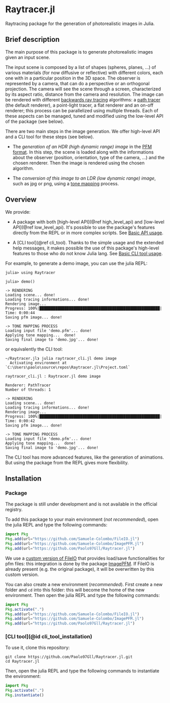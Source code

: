 # Raytracer.jl

Raytracing package for the generation of photorealistic images in Julia.

## Brief description

The main purpose of this package is to generate photorealistic images given an input scene.

The input scene is composed by a list of shapes (spheres, planes, ...) of various materials (for now diffusive or reflective) with different colors, each one with in a particular position in the 3D space. The observer is represented by a camera, that can do a perspective or an orthogonal projection. The camera will see the scene through a screen, characterized by its aspect ratio, distance from the camera and resolution. The image can be rendered with different [backwards ray tracing](https://en.wikipedia.org/wiki/Ray_tracing_(graphics)#Reversed_direction_of_traversal_of_scene_by_the_rays) algorithms: a [path tracer](https://en.wikipedia.org/wiki/Path_tracing) (the default renderer), a point-light tracer, a flat renderer and an on-off renderer; this process can be parallelized using multiple threads. Each of these aspects can be managed, tuned and modified using the low-level API of the package (see below).

There are two main steps in the image generation. We offer high-level API and a CLI tool for these steps (see below).

- The _generation of an HDR (high dynamic range) image_ in the [PFM format](http://www.pauldebevec.com/Research/HDR/PFM/). In this step, the scene is loaded along with the informations about the observer (position, orientation, type of the camera, ...) and the chosen renderer. Then the image is rendered using the chosen algorithm.

- The _conversion of this image to an LDR (low dynamic range) image_, such as jpg or png, using a [tone mapping](https://en.wikipedia.org/wiki/Tone_mapping) process.

## Overview

We provide:

- A package with both [high-level API](@ref high_level_api) and [low-level API](@ref low_level_api). It's possible to use the package's features directly from the REPL or in more complex scripts. See [Basic API usage](@ref).

- A [CLI tool](@ref cli_tool). Thanks to the simple usage and the extended help messages, it makes possible the use of this package's high-level features to those who do not know Julia lang. See [Basic CLI tool usage](@ref).

For example, to generate a demo image, you can use the julia REPL:

```julia-repl
julia> using Raytracer

julia> demo()

-> RENDERING
Loading scene... done!
Loading tracing informations... done!
Rendering image...
Progress: 100%|█████████████████████████████████████████████████████| Time: 0:00:44
Saving pfm image... done!

-> TONE MAPPING PROCESS
Loading input file 'demo.pfm'... done!
Applying tone mapping...  done!
Saving final image to 'demo.jpg'... done!
```

or equivalently the CLI tool:

```text
~/Raytracer.jl❯ julia raytracer_cli.jl demo image
  Activating environment at `C:\Users\paolo\source\repos\Raytracer.jl\Project.toml`

raytracer_cli.jl : Raytracer.jl demo image

Renderer: PathTracer
Number of threads: 1

-> RENDERING
Loading scene... done!
Loading tracing informations... done!
Rendering image...
Progress: 100%|█████████████████████████████████████████████████████| Time: 0:00:42
Saving pfm image... done!

-> TONE MAPPING PROCESS
Loading input file 'demo.pfm'... done!
Applying tone mapping...  done!
Saving final image to 'demo.jpg'... done!
```

The CLI tool has more advanced features, like the generation of animations. But using the package from the REPL gives more flexibility.

## Installation

### Package

The package is still under development and is not available in the official registry.

To add this package to your main environment (_not recommended_), open the julia REPL and type the following commands:

```julia
import Pkg
Pkg.add(url="https://github.com/Samuele-Colombo/FileIO.jl")
Pkg.add(url="https://github.com/Samuele-Colombo/ImagePFM.jl")
Pkg.add(url="https://github.com/Paolo97Gll/Raytracer.jl")
```

We use a [custom version of FileIO](https://github.com/Samuele-Colombo/FileIO.jl) that provides load/save functionalities for pfm files: this integration is done by the package [ImagePFM](https://github.com/Samuele-Colombo/ImagePFM.jl). If FileIO is already present (e.g. the original package), it will be overwritten by this custom version.

You can also create a new environment (_recommended_). First create a new folder and `cd` into this folder: this will become the home of the new environment. Then open the julia REPL and type the following commands:

```julia
import Pkg
Pkg.activate(".")
Pkg.add(url="https://github.com/Samuele-Colombo/FileIO.jl")
Pkg.add(url="https://github.com/Samuele-Colombo/ImagePFM.jl")
Pkg.add(url="https://github.com/Paolo97Gll/Raytracer.jl")
```

### [CLI tool](@id cli_tool_installation)

To use it, clone this repository:

```shell
git clone https://github.com/Paolo97Gll/Raytracer.jl.git
cd Raytracer.jl
```

Then, open the julia REPL and type the following commands to instantiate the environment:

```julia
import Pkg
Pkg.activate(".")
Pkg.instantiate()
```

